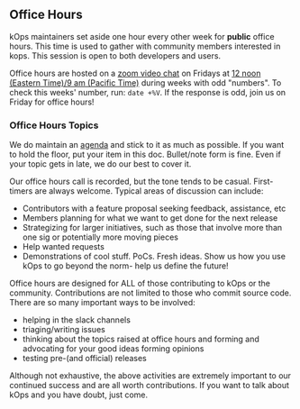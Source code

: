 ## Office Hours

kOps maintainers set aside one hour every other week for **public** office hours. This time is used to gather with community members interested in kops. This session is open to both developers and users.

Office hours are hosted on a [zoom video chat](https://zoom.us/j/97072789944?pwd=VVlUR3dhN2h5TEFQZHZTVVd4SnJUdz09) on Fridays at [12 noon (Eastern Time)/9 am (Pacific Time)](http://www.worldtimebuddy.com/?pl=1&lid=100,5,8,12) during weeks with odd "numbers". To check this weeks' number, run: `date +%V`. If the response is odd, join us on Friday for office hours!

### Office Hours Topics

We do maintain an [agenda](https://docs.google.com/document/d/12QkyL0FkNbWPcLFxxRGSPt_tNPBHbmni3YLY-lHny7E/edit) and stick to it as much as possible. If you want to hold the floor, put your item in this doc. Bullet/note form is fine. Even if your topic gets in late, we do our best to cover it.

Our office hours call is recorded, but the tone tends to be casual. First-timers are always welcome. Typical areas of discussion can include:

- Contributors with a feature proposal seeking feedback, assistance, etc
- Members planning for what we want to get done for the next release
- Strategizing for larger initiatives, such as those that involve more than one sig or potentially more moving pieces
- Help wanted requests
- Demonstrations of cool stuff. PoCs. Fresh ideas. Show us how you use kOps to go beyond the norm- help us define the future!

Office hours are designed for ALL of those contributing to kOps or the community. Contributions are not limited to those who commit source code. There are so many important ways to be involved:

- helping in the slack channels
- triaging/writing issues
- thinking about the topics raised at office hours and forming and advocating for your good ideas forming opinions
- testing pre-(and official) releases

Although not exhaustive, the above activities are extremely important to our continued success and are all worth contributions. If you want to talk about kOps and you have doubt, just come.
